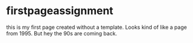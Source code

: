 # firstpageassignment
this is my first page created without a template. Looks kind of like a page from 1995. But hey the 90s are coming back. 
